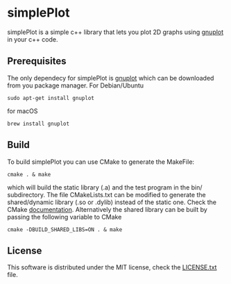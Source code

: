 # simplePlot
simplePlot is a simple c++ library that lets you plot 2D graphs using [gnuplot](http://gnuplot.sourceforge.net) in your c++ code. 
## Prerequisites
The only dependecy for simplePlot is [gnuplot](http://gnuplot.sourceforge.net) which can be downloaded from you package manager. For Debian/Ubuntu
```
sudo apt-get install gnuplot
```
for macOS
```
brew install gnuplot
```
## Build
To build simplePlot you can use CMake to generate the MakeFile:
```
cmake . & make
```
which will build the static library (.a) and the test program in the bin/ subdirectory. The file CMakeLists.txt can be modified to generate the shared/dynamic library (.so or .dylib) instead of the static one. Check the CMake [documentation](https://cmake.org/cmake/help/v3.0/command/add_library.html). Alternatively the shared library can be built by passing the following variable to CMake
```
cmake -DBUILD_SHARED_LIBS=ON . & make
```
## License
This software is distributed under the MIT license, check the [LICENSE.txt](LICENSE.txt) file.

